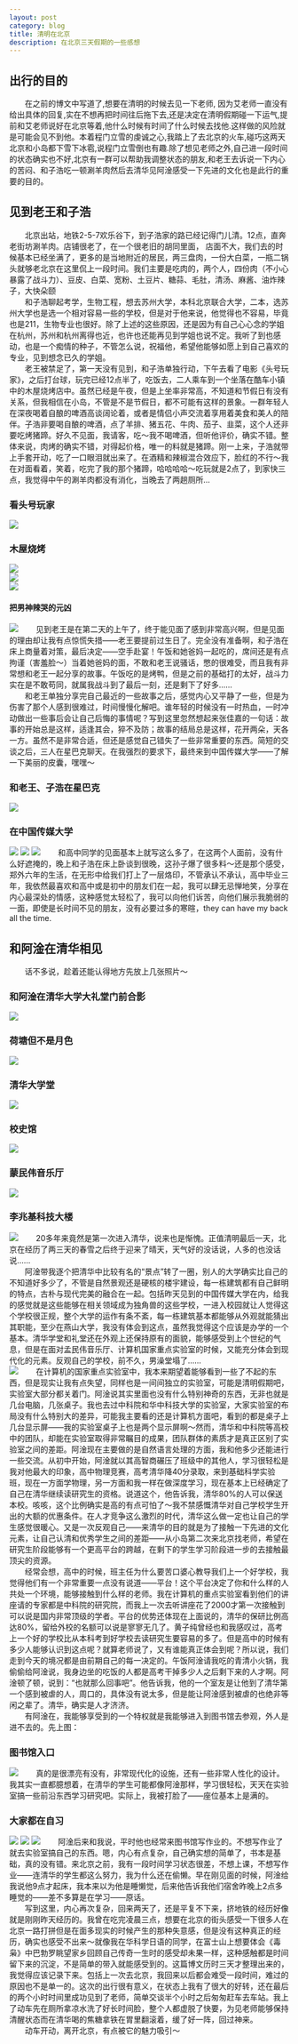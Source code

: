 ```yaml
---
layout: post
category: blog
title: 清明在北京
description: 在北京三天假期的一些感想
---
```


## 出行的目的
　　在之前的博文中写道了,想要在清明的时候去见一下老师, 因为艾老师一直没有给出具体的回复,实在不想再把时间往后拖下去,还是决定在清明假期碰一下运气,提前和艾老师说好在北京等着,他什么时候有时间了什么时候去找他.这样做的风险就是可能会见不到他。本着程门立雪的虔诚之心,我踏上了去北京的火车,碰巧这两天北京和小岛都下雪下冰雹,说程门立雪倒也有趣.除了想见老师之外,自己进一段时间的状态确实也不好,北京有一群可以帮助我调整状态的朋友,和老王去诉说一下内心的苦闷、和子浩吃一顿涮羊肉然后去清华见阿淦感受一下先进的文化也是此行的重要的目的。<br>
## 见到老王和子浩
　　北京出站，地铁2-5-7欢乐谷下，到子浩家的路已经记得门儿清。12点，直奔老街坊涮羊肉。店铺很老了，在一个很老旧的胡同里面， 店面不大，我们去的时候基本已经坐满了，更多的是当地附近的居民，两三盘肉，一份大白菜，一瓶二锅头就够老北京在这里侃上一段时间。我们主要是吃肉的，两个人，四份肉（不小心暴露了战斗力）、豆皮、白菜、宽粉、土豆片、糖蒜、毛肚，清汤、麻酱、油炸辣子，大快朵颐<br>
　　和子浩聊起考学，生物工程，想去苏州大学，本科北京联合大学，二本，选苏州大学也是选一个相对容易一些的学校，但是对于他来说，他觉得也不容易，毕竟也是211，生物专业也很好。除了上述的这些原因，还是因为有自己心心念的学姐在杭州，苏州和杭州离得也近，也许也还能再见到学姐也说不定。我听了到也感动，也是一个痴情的种子，不管怎么说，祝福他，希望他能够如愿上到自己喜欢的专业，见到想念已久的学姐。<br>
　　老王被禁足了，第一天没有见到，和子浩单独行动，下午去看了电影《头号玩家》，之后打台球，玩完已经12点半了，吃饭去，二人乘车到一个坐落在酷车小镇中的木屋烧烤店中。虽然已经是午夜，但是上坐率非常高，不知道和节假日有没有关系，但我相信在小岛，不管是不是节假日，都不可能有这样的景象。一群年轻人在深夜喝着自酿的啤酒高谈阔论着，或者是情侣小声交流着享用着美食和美人的陪伴。子浩非要喝自酿的啤酒，点了羊排、猪五花、牛肉、茄子、韭菜，这个人还非要吃烤猪蹄。好久不见面，我请客，吃～我不喝啤酒，但听他评价，确实不错。整体来说，肉烤的确实不错，对得起价格，唯一的料就是猪蹄。刚一上来，子浩就带上手套开动，吃了一口眼泪就出来了。在酒精和辣椒混合效应下，脸红的不行～我在对面看着，笑着，吃完了我的那个猪蹄，哈哈哈哈～吃玩就是2点了，到家快三点，我觉得中午的涮羊肉都没有消化，当晚去了两趟厕所...<br>
### 看头号玩家
![](/downloads/头号玩家.jpg)
### 木屋烧烤
![](/downloads/muwu.jpg)<br>
![](/downloads/yangpai.jpg)<br>
![](/downloads/ganbei.jpg)
#### 把男神辣哭的元凶
![](/downloads/kaozhuti.jpeg)
　　见到老王是在第二天的上午了，终于能见面了感到非常高兴啊，但是见面的理由却让我有点惊慌失措——老王要提前过生日了。完全没有准备啊，和子浩在床上商量着对策，最后决定——空手赴宴！午饭和她爸妈一起吃的，席间还是有点拘谨（害羞脸～）当着她爸妈的面，不敢和老王说骚话，憋的很难受，而且我有非常想和老王一起分享的故事。午饭吃的是烤鸭，但是之前的基础打的太好，战斗力实在是不敢苟同，就属我战斗到了最后一刻，还是剩下了好多……<br>
　　和老王单独分享完自己最近的一些故事之后，感觉内心又平静了一些，但是为伤害了那个人感到很难过，时间慢慢化解吧。谁年轻的时候没有一时热血，一时冲动做出一些事后会让自己后悔的事情呢？写到这里忽然想起来张佳嘉的一句话：故事的开始总是这样，适逢其会，猝不及防；故事的结局总是这样，花开两朵，天各一方。虽然不是非常合适，但还是感觉自己错失了一些非常重要的东西。简短的交谈之后，三人在星巴克聊天。在我强烈的要求下，最终来到中国传媒大学——了解一下美丽的皮囊，嘿嘿～<br>
### 和老王、子浩在星巴克
![](/downloads/huiju.jpg)
### 在中国传媒大学
![](/downloads/zhongchuan.jpeg)
![](/downloads/yinyuexueyuan.jpeg)
![](/downloads/xiaoyouqiang.jpeg)
　　和高中同学的见面基本上就写这么多了，在这两个人面前，没有什么好遮掩的，晚上和子浩在床上卧谈到很晚，这孙子爆了很多料～还是那个感受，郑外六年的生活，在无形中给我们打上了一层烙印，不管承认不承认，高中毕业三年，我依然最喜欢和高中或是初中的朋友们在一起，我可以肆无忌惮地笑，分享在内心最深处的情感，这种感觉太轻松了，我可以向他们诉苦，向他们展示我脆弱的一面，即使是长时间不见的朋友，没有必要过多的寒暄，they can have my back all the time.
## 和阿淦在清华相见
　　话不多说，趁着还能认得地方先放上几张照片～
### 和阿淦在清华大学大礼堂门前合影
![](/downloads/agan.jpg)
### 荷塘但不是月色
![](/downloads/hetang.jpg)
### 清华大学堂
![](/downloads/qinghuaxuetang.jpg)
### 校史馆
![](/downloads/xiaoshiguan.jpg)
### 蒙民伟音乐厅
![](/downloads/yinyueting.jpg)
### 李兆基科技大楼
![](/downloads/lizhaojikeyidalou.jpg)
　　20多年来竟然是第一次进入清华，说来也是惭愧。正值清明最后一天，北京在经历了两三天的春雪之后终于迎来了晴天，天气好的没话说，人多的也没话说……<br>
　　阿淦带我逐个把清华中比较有名的“景点”转了一圈，别人的大学确实比自己的不知道好多少了，不管是自然景观还是硬核的楼宇建设，每一栋建筑都有自己鲜明的特点，古朴与现代完美的融合在一起。包括昨天见到的中国传媒大学在内，给我的感觉就是这些能够在相关领域成为独角兽的这些学校，一进入校园就让人觉得这个学校很正规，整个大学的运作有条不紊，每一栋建筑基本都能够从外观就能猜出其职能，至少在燕山大学，我没有体会到这点，虽然我觉得这个应该是办学的一个基本。清华学堂和礼堂还在外观上还保持原有的面貌，能够感受到上个世纪的气息，但是在面对孟民伟音乐厅、计算机国家重点实验室的时候，又能充分体会到现代化的元素。反观自己的学校，前不久，男澡堂塌了……
<br>
![](/downloads/ganniliang.jpg)
　　在计算机的国家重点实验室中，我本来期望着能够看到一些了不起的东西，但是现实让我有点失望，同样也是一间间独立的实验室，可能是清明假期吧，实验室大部分都关着门。阿淦说其实里面也没有什么特别神奇的东西，无非也就是几台电脑，几张桌子。我也去过中科院和华中科技大学的实验室，大家实验室的布局没有什么特别大的差异，可能我主要看的还是计算机方面吧，看到的都是桌子上几台显示屏——我的实验室桌子上也是两个显示屏啊～然而，清华和中科院等高校中的团队，却能在实验室取得非常瞩目的成果，团队群体的素质才是真正区别了实验室之间的差距。阿淦现在主要做的是自然语言处理的方面，我和他多少还能进行一些交流。从初中开始，阿淦就以其高智商碾压了班级中的其他人，学习很轻松是我对他最大的印象，高中物理竞赛，高考清华降40分录取，来到基础科学实验班，现在一方面学物理，另一方面和我一样在做深度学习，现在基本上已经确定了自己在清华继续读研究生的资格。说道这个，他告诉我，清华80%的人可以保送本校。咳咳，这个比例确实是高的有点可怕了～我不禁感慨清华对自己学校学生开出的大额的优惠条件。在人才竞争这么激烈的时代，清华这么做一定也让自己的学生感觉很暖心。又是一次反观自己——来清华的目的就是为了接触一下先进的文化元素，让自己认清和优秀学生之间的差距——从小岛第二次来北京找老师，希望在研究生阶段能够有一个更高平台的跨越，在剩下的学生学习阶段进一步的去接触最顶尖的资源。<br>
　　经常会想，高中的时候，班主任为什么要苦口婆心教导我们上一个好学校，我觉得他们有一个非常重要一点没有说道——平台！这个平台决定了你和什么样的人共处一个环境，能够接触到什么样的老师。我在计算机的重点实验室看到他们的讲座请的专家都是中科院的研究院，而我上一次去听讲座花了2000才第一次接触到可以说是国内非常顶级的学者。平台的优势还体现在上面说的，清华的保研比例高达80%，留给外校的名额可以说是寥寥无几了。黄子纯曾经也和我感叹过，高考上一个好的学校比从本科考到好学校去读研究生要容易的多了。但是高中的时候有多少人能够认识到这点呢？就算老师说了，又有谁能真正体会到呢？所以说，我们走到今天的境况都是由前期自己的每一决定的。午饭阿淦请我吃的青清小火锅，我偷偷给阿淦说，我身边坐的吃饭的人都是高考干掉多少人之后剩下来的人才啊。阿淦顿了顿，说到：“也就那么回事吧”。他告诉我，他的一个室友是让他到了清华第一个感到被虐的人，周口的，具体没有说太多，但是能让阿淦感到被虐的也绝非等闲之辈了。清华，确实是人才济济。<br>
　　有阿淦在，我能够享受到的一个特权就是我能够进入到图书馆去参观，外人是进不去的。先上图：
### 图书馆入口
![](/downloads/tushuguan3.jpg)
　　真的是很漂亮有没有，非常现代化的设施，还有一些非常人性化的设计。我其实一直都臆想着，在清华的学生可能都像阿淦那样，学习很轻松，天天在实验室搞一些前沿东西学习研究吧。实际上，我被打脸了——座位基本上是满的。
### 大家都在自习
![](/downloads/tushuguan1.jpg)
![](/downloads/tushuguan4.jpg)
![](/downloads/tushuguan6.jpg)
　　阿淦后来和我说，平时他也经常来图书馆写作业的。不想写作业了就去实验室搞自己的东西。嗯，内心有点复杂，自己确实想的简单了，书本是基础，真的没有错。来北京之前，我有一段时间学习状态很差，不想上课，不想写作业——连清华的学生都这么努力，我为什么还在偷懒。早在刚见面的时候，阿淦给我说他9点才起床，我本来以为他是睡懒觉，后来他告诉我他们宿舍昨晚上2点多睡觉的——差不多算是在学习——原话。<br>
　　写到这里，内心再次复杂，回来两天了，还是平复不下来，挤地铁的经历好像就是刚刚昨天经历的。我曾在吃完凌晨三点，想要在北京的街头感受一下很多人在北京一路打拼但是在面多现实的时候产生的那种失意感，但是没有这种真正的经历，确实也感受不出来～就像我在华科学日语的同学，在富士山上想要体会《毒枭》中巴勃罗眺望家乡回顾自己传奇一生时的感受却未果一样，这种感触都是时间留下来的沉淀，不是简单的带入就能感受到的。这篇博文历时三天才整理出来的，我觉得应该记录下来。包括上一次去北京，我回来以后都会难受一段时间，难过的原因也不是单一的。这次的出行很有意义，在状态上我有了很大的好转，还在最后的两个小时时间里成功见到了老师，简单交谈半个小时之后匆匆赶车去车站。我上了动车先在厕所拿凉水洗了好长时间脸，整个人都虚脱了快要，为见老师能够保持清醒状态而在清华喝的焦糖拿铁在胃里翻滚着，缓了好一阵，回过神来。<br>
　　动车开动，离开北京，有点被它的魅力吸引～

